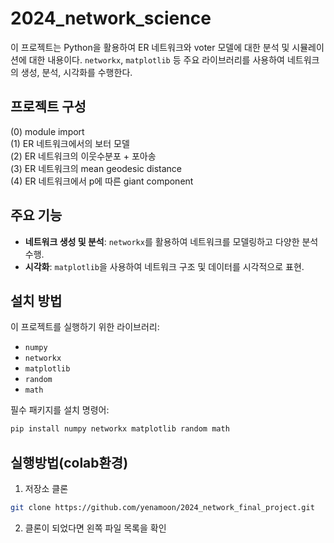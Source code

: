 # 2024_network_science

이 프로젝트는 Python을 활용하여 ER 네트워크와 voter 모델에 대한 분석 및 시뮬레이션에 대한 내용이다. `networkx`, `matplotlib` 등 주요 라이브러리를 사용하여 네트워크의 생성, 분석, 시각화를 수행한다.

## 프로젝트 구성
(0) module import\
(1) ER 네트워크에서의 보터 모델\
(2) ER 네트워크의 이웃수분포 + 포아송\
(3) ER 네트워크의 mean geodesic distance\
(4) ER 네트워크에서 p에 따른 giant component

## 주요 기능
- **네트워크 생성 및 분석**: `networkx`를 활용하여 네트워크를 모델링하고 다양한 분석 수행.
- **시각화**: `matplotlib`을 사용하여 네트워크 구조 및 데이터를 시각적으로 표현.

## 설치 방법
이 프로젝트를 실행하기 위한 라이브러리:
- `numpy`
- `networkx`
- `matplotlib`
- `random`
- `math`

필수 패키지를 설치 명령어:
```bash
pip install numpy networkx matplotlib random math
```
## 실행방법(colab환경)
1. 저장소 클론
```bash
git clone https://github.com/yenamoon/2024_network_final_project.git
```
2. 클론이 되었다면 왼쪽 파일 목록을 확인

